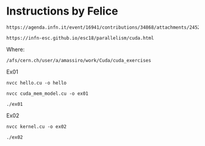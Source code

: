 Instructions by Felice
====

    https://agenda.infn.it/event/16941/contributions/34868/attachments/24528/27971/introduction_CUDA_slides.pdf
    
    https://infn-esc.github.io/esc18/parallelism/cuda.html
    

Where:

    /afs/cern.ch/user/a/amassiro/work/Cuda/cuda_exercises
    


Ex01

    nvcc hello.cu -o hello
    
    nvcc cuda_mem_model.cu -o ex01

    ./ex01
    
Ex02
    
    nvcc kernel.cu -o ex02
    
    ./ex02
    